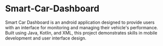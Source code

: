 # Smart-Car-Dashboard
Smart Car Dashboard is an android application designed to provide users with an interface for monitoring and managing their vehicle's performance. Built using Java, Kotlin, and XML, this project demonstrates skills in mobile development and user interface design.
